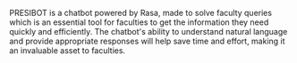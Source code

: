 PRESIBOT is a chatbot powered by Rasa, made to solve faculty queries which is an essential tool for faculties to get the information they need quickly and efficiently. The chatbot's ability to understand natural language and provide appropriate responses will help save time and effort, making it an invaluable asset to faculties.